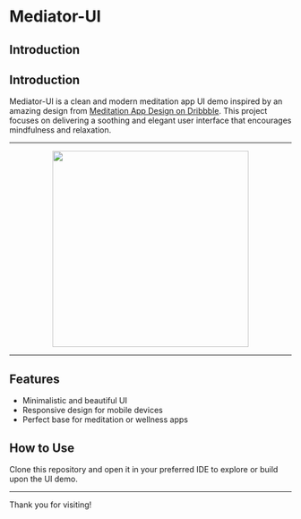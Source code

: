 # Mediator-UI

## Introduction

## Introduction

Mediator-UI is a clean and modern meditation app UI demo inspired by an amazing design from [Meditation App Design on Dribbble](https://dribbble.com/shots/15822493-Meditation-Mobile-App?utm_source=Clipboard_Shot&utm_campaign=mishadupliakin&utm_content=Meditation%20Mobile%20App&utm_medium=Social_Share&utm_source=Clipboard_Shot&utm_campaign=mishadupliakin&utm_content=Meditation%20Mobile%20App&utm_medium=Social_Share).
This project focuses on delivering a soothing and elegant user interface that encourages mindfulness and relaxation.

---

<p align="center">
   <img src="https://github.com/user-attachments/assets/60eaa3f0-8f82-4cab-9382-ac51b108dfa9" width="350"/> 
</p>

---

## Features

- Minimalistic and beautiful UI  
- Responsive design for mobile devices  
- Perfect base for meditation or wellness apps

## How to Use

Clone this repository and open it in your preferred IDE to explore or build upon the UI demo.

---

Thank you for visiting!

